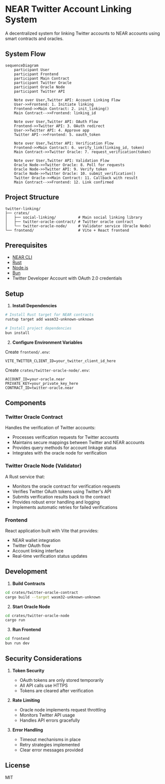 # NEAR Twitter Account Linking System

A decentralized system for linking Twitter accounts to NEAR accounts using smart contracts and oracles.

## System Flow

```mermaid
sequenceDiagram
    participant User
    participant Frontend
    participant Main Contract
    participant Twitter Oracle
    participant Oracle Node
    participant Twitter API

    Note over User,Twitter API: Account Linking Flow
    User->>Frontend: 1. Initiate linking
    Frontend->>Main Contract: 2. init_linking()
    Main Contract-->>Frontend: linking_id
    
    Note over User,Twitter API: OAuth Flow
    Frontend->>Twitter API: 3. OAuth redirect
    User->>Twitter API: 4. Approve app
    Twitter API-->>Frontend: 5. oauth_token
    
    Note over User,Twitter API: Verification Flow
    Frontend->>Main Contract: 6. verify_link(linking_id, token)
    Main Contract->>Twitter Oracle: 7. request_verification(token)
    
    Note over User,Twitter API: Validation Flow
    Oracle Node->>Twitter Oracle: 8. Poll for requests
    Oracle Node->>Twitter API: 9. Verify token
    Oracle Node->>Twitter Oracle: 10. submit_verification()
    Twitter Oracle->>Main Contract: 11. Callback with result
    Main Contract-->>Frontend: 12. Link confirmed
```

## Project Structure

```
twitter-linking/
├── crates/
│   ├── social-linking/          # Main social linking library
│   ├── twitter-oracle-contract/ # Twitter oracle contract
│   └── twitter-oracle-node/     # Validator service (Oracle Node)
└── frontend/                    # Vite + React frontend
```

## Prerequisites

- [NEAR CLI](https://docs.near.org/tools/near-cli#setup)
- [Rust](https://rustup.rs/)
- [Node.js](https://nodejs.org/)
- [Bun](https://bun.sh/)
- Twitter Developer Account with OAuth 2.0 credentials

## Setup

1. **Install Dependencies**

```bash
# Install Rust target for NEAR contracts
rustup target add wasm32-unknown-unknown

# Install project dependencies
bun install
```

2. **Configure Environment Variables**

Create `frontend/.env`:

```env
VITE_TWITTER_CLIENT_ID=your_twitter_client_id_here
```

Create `crates/twitter-oracle-node/.env`:

```env
ACCOUNT_ID=your-oracle.near
PRIVATE_KEY=your_private_key_here
CONTRACT_ID=twitter-oracle.near
```

## Components

### Twitter Oracle Contract

Handles the verification of Twitter accounts:

- Processes verification requests for Twitter accounts
- Maintains secure mappings between Twitter and NEAR accounts
- Provides query methods for account linkage status
- Integrates with the oracle node for verification

### Twitter Oracle Node (Validator)

A Rust service that:

- Monitors the oracle contract for verification requests
- Verifies Twitter OAuth tokens using Twitter's API
- Submits verification results back to the contract
- Provides robust error handling and logging
- Implements automatic retries for failed verifications

### Frontend

React application built with Vite that provides:

- NEAR wallet integration
- Twitter OAuth flow
- Account linking interface
- Real-time verification status updates

## Development

1. **Build Contracts**

```bash
cd crates/twitter-oracle-contract
cargo build --target wasm32-unknown-unknown
```

2. **Start Oracle Node**

```bash
cd crates/twitter-oracle-node
cargo run
```

3. **Run Frontend**

```bash
cd frontend
bun run dev
```

## Security Considerations

1. **Token Security**
   - OAuth tokens are only stored temporarily
   - All API calls use HTTPS
   - Tokens are cleared after verification

2. **Rate Limiting**
   - Oracle node implements request throttling
   - Monitors Twitter API usage
   - Handles API errors gracefully

3. **Error Handling**
   - Timeout mechanisms in place
   - Retry strategies implemented
   - Clear error messages provided

## License

MIT
